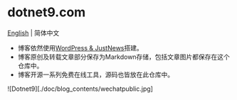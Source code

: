 # dotnet9.com

[English](./README.md) | 简体中文

- 博客依然使用[WordPress & JustNews](https://www.wpcom.cn/?ref=4807)搭建。
- 博客原创及转载文章部分保存为Markdown存储，包括文章图片都保存在这个仓库中。
- 博客开源一系列免费在线工具，源码也皆放在此仓库中。

![Dotnet9][./doc/blog_contents/wechatpublic.jpg]
